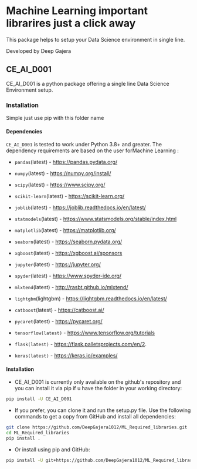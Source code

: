 # Machine Learning important librarires just a click away

This package helps to setup your Data Science environment in single line.

Developed by Deep Gajera

## CE_AI_D001

CE_AI_D001 is a python package offering a single line Data Science Environment setup. 


### Installation

Simple just use pip with this folder name

#### Dependencies

`CE_AI_D001` is tested to work under Python 3.8+ and greater. The dependency requirements are based on the user forMachine Learning :

- `pandas`(latest) - https://pandas.pydata.org/
- `numpy`(latest) - https://numpy.org/install/
- `scipy`(latest) - https://www.scipy.org/
- `scikit-learn`(latest) - https://scikit-learn.org/
- `joblib`(latest) - https://joblib.readthedocs.io/en/latest/
- `statmodels`(latest) - https://www.statsmodels.org/stable/index.html
- `matplotlib`(latest) - https://matplotlib.org/
- `seaborn`(latest) - https://seaborn.pydata.org/
- `xgboost`(latest) - https://xgboost.ai/sponsors

- `jupyter`(latest) - https://jupyter.org/
- `spyder`(latest) - https://www.spyder-ide.org/
- `mlxtend`(latest) - http://rasbt.github.io/mlxtend/
- `lightgbm`(lightgbm) - https://lightgbm.readthedocs.io/en/latest/

- `catboost`(latest) - https://catboost.ai/

- `pycaret`(latest) - https://pycaret.org/

- `tensorflow(latest)` - https://www.tensorflow.org/tutorials
- `flask(latest)` - https://flask.palletsprojects.com/en/2.

- `keras(latest)` - https://keras.io/examples/


#### Installation

* CE_AI_D001 is currently only available on the github's repository and you can install it via pip if u have the folder in your working directory:

```bash
pip install -U CE_AI_D001
```

* If you prefer, you can clone it and run the setup.py file. Use the following commands to get a copy from GitHub and install all dependencies:

```bash
git clone https://github.com/DeepGajera1012/ML_Required_libraries.git
cd ML_Required_libraries
pip install .
```

* Or install using pip and GitHub:

```bash
pip install -U git+https://github.com/DeepGajera1012/ML_Required_libraries.git